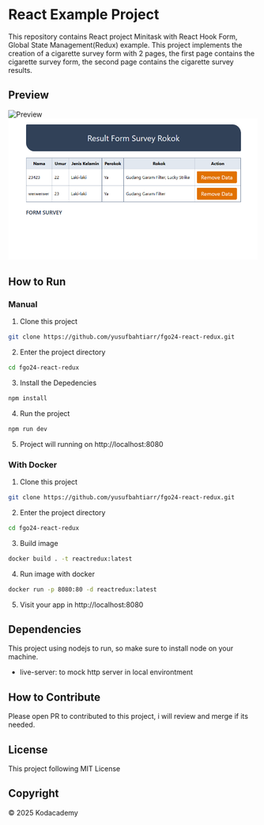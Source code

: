# React Example Project

This repository contains React project Minitask with React Hook Form, Global State Management(Redux) example. This project implements the creation of a cigarette survey form with 2 pages, the first page contains the cigarette survey form, the second page contains the cigarette survey results.

## Preview

![Preview](Screenshot.png)
![Preview](Screenshot2.png)

## How to Run

### Manual

1. Clone this project

```bash
git clone https://github.com/yusufbahtiarr/fgo24-react-redux.git
```

2. Enter the project directory

```bash
cd fgo24-react-redux
```

3. Install the Depedencies

```bash
npm install
```

4. Run the project

```bash
npm run dev
```

5. Project will running on http://localhost:8080

### With Docker

1. Clone this project

```bash
git clone https://github.com/yusufbahtiarr/fgo24-react-redux.git
```

2. Enter the project directory

```bash
cd fgo24-react-redux
```

3. Build image

```bash
docker build . -t reactredux:latest
```

4. Run image with docker

```bash
docker run -p 8080:80 -d reactredux:latest
```

5. Visit your app in http://localhost:8080

## Dependencies

This project using nodejs to run, so make sure to install node on your machine.

- live-server: to mock http server in local environtment

## How to Contribute

Please open PR to contributed to this project, i will review and merge if its needed.

## License

This project following MIT License

## Copyright

&copy; 2025 Kodacademy
